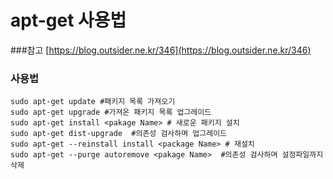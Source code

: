 # apt-get 사용법
###참고
[https://blog.outsider.ne.kr/346](https://blog.outsider.ne.kr/346)

### 사용법
```shell
sudo apt-get update #패키지 목록 가져오기
sudo apt-get upgrade #가져온 패키지 목록 업그레이드
sudo apt-get install <pakage Name> # 새로운 패키지 설치
sudo apt-get dist-upgrade  #의존성 검사하며 업그레이드
sudo apt-get --reinstall install <package Name> # 재설치
sudo apt-get --purge autoremove <pakage Name>  #의존성 검사하며 설정파일까지 삭제
```


